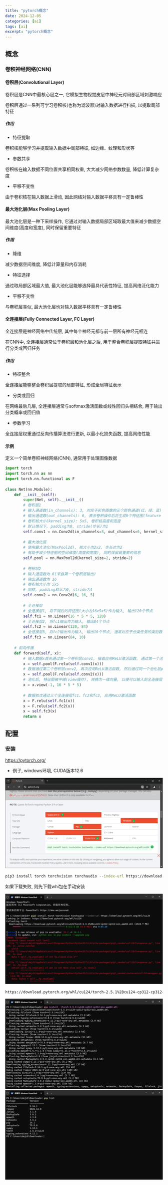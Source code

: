 ```yaml
---
title: "pytorch概念"
date: 2024-12-05
categories: [ai]
tags: [ai]
excerpt: "pytorch概念"
---
```


## 概念

### 卷积神经网络(CNN)

#### 卷积层(Convolutional Layer)

卷积层是CNN中最核心层之一, 它模拟生物视觉皮层中神经元对局部区域刺激响应

卷积层通过一系列可学习卷积核(也称为滤波器)对输入数据进行扫描, 以提取局部特征

##### 作用

- 特征提取

卷积核能够学习并提取输入数据中局部特征, 如边缘、纹理和形状等

- 参数共享

卷积核在输入数据不同位置共享相同权重, 大大减少网络参数数量, 降低计算复杂度

- 平移不变性

由于卷积核在输入数据上滑动, 因此网络对输入数据平移具有一定鲁棒性


#### 最大池化层(Max Pooling Layer)

最大池化层是一种下采样操作, 它通过对输入数据局部区域取最大值来减少数据空间维度(高度和宽度), 同时保留重要特征

##### 作用

- 降维

减少数据空间维度, 降低计算量和内存消耗

- 特征选择

通过取局部区域最大值, 最大池化层能够选择最具代表性特征, 提高网络泛化能力

- 平移不变性

与卷积层类似, 最大池化层也对输入数据平移具有一定鲁棒性

#### 全连接层(Fully Connected Layer, FC Layer)

全连接层是神经网络中传统层, 其中每个神经元都与前一层所有神经元相连

在CNN中, 全连接层通常位于卷积层和池化层之后, 用于整合卷积层提取特征并进行分类或回归任务

##### 作用

- 特征整合

全连接层能够整合卷积层提取的局部特征, 形成全局特征表示

- 分类或回归

在网络最后几层, 全连接层通常与softmax激活函数或线性回归头相结合, 用于输出分类概率或回归值

- 参数学习

全连接层权重通过反向传播算法进行更新, 以最小化损失函数, 提高网络性能

#### 示例

定义一个简单卷积神经网络(CNN), 通常用于处理图像数据

```py
import torch
import torch.nn as nn
import torch.nn.functional as F

class Net(nn.Module):
    def __init__(self):
        super(Net, self).__init__()
        # 卷积层1
        # 输入通道数(in_channels): 3, 对应于彩色图像的三个颜色通道(红、绿、蓝)
        # 输出通道数(out_channels): 6, 表示卷积操作后将生成6个特征图(feature maps)
        # 卷积核大小(kernel_size): 5x5, 卷积核高度和宽度
        # 默认情况下, padding为0, stride(步长)为1
        self.conv1 = nn.Conv2d(in_channels=3, out_channels=6, kernel_size=5)

        # 最大池化层
        # 使用最大池化(MaxPool2d), 核大小为2x2, 步长也为2
        # 有助于减少特征图的空间维度(高度和宽度), 同时保留最重要的信息
        self.pool = nn.MaxPool2d(kernel_size=2, stride=2)

        # 卷积层2
        # 输入通道数为 6(来自第一个卷积层输出)
        # 输出通道数为 16
        # 卷积核大小为 5x5
        # 同样, padding默认为0, stride为1
        self.conv2 = nn.Conv2d(6, 16, 5)

        # 全连接层
        # 全连接层1, 将平铺后的特征图(大小为16x5x5)作为输入, 输出120个节点
        self.fc1 = nn.Linear(16 * 5 * 5, 120)
        # 全连接层2, 将fc1输出作为输入, 输出84个节点
        self.fc2 = nn.Linear(120, 84)
        # 全连接层3, 将fc2输出作为输入, 输出10个节点, 通常对应于分类任务的类别数
        self.fc3 = nn.Linear(84, 10)

    # 前向传播
    def forward(self, x):
        # 输入数据x首先通过第一个卷积层conv1, 接着应用ReLU激活函数, 通过第一个池化层pool
        x = self.pool(F.relu(self.conv1(x)))
        # 数据通过第二个卷积层conv2, 再次应用ReLU激活函数, 然后通过同一个池化层pool
        x = self.pool(F.relu(self.conv2(x)))
        # 池化后, 特征图被平铺(view操作), 转换为一维向量, 以便可以输入到全连接层
        x = x.view(-1, 16 * 5 * 5)

        # 数据依次通过三个全连接层fc1、fc2和fc3, 应用ReLU激活函数
        x = F.relu(self.fc1(x))
        x = F.relu(self.fc2(x))
        x = self.fc3(x)
        return x
```

## 配置

### 安装

https://pytorch.org/

- 例子, windows环境, CUDA版本12.6

![](/assets/image/20250118_204305.jpg)

```sh
pip3 install torch torchvision torchaudio --index-url https://download.pytorch.org/whl/cu124
```

如果下载失败, 则先下载whi包在手动安装

![](/assets/image/20250118_204646.jpg)

```sh
https://download.pytorch.org/whl/cu124/torch-2.5.1%2Bcu124-cp312-cp312-win_amd64.whl 
```

![](/assets/image/20250118_205122.jpg)
![](/assets/image/20250118_205209.jpg)